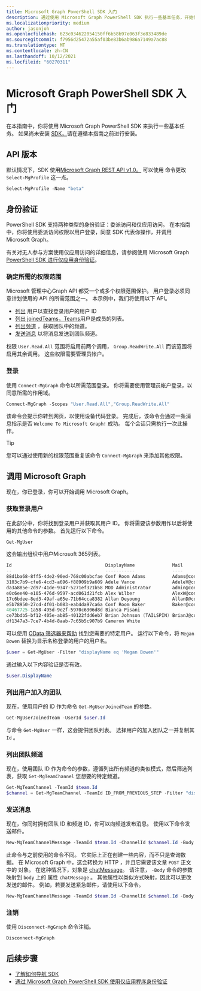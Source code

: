```yaml
---
title: Microsoft Graph PowerShell SDK 入门
description: 通过使用 Microsoft Graph PowerShell SDK 执行一些基本任务，开始使用它。
ms.localizationpriority: medium
author: jasonjoh
ms.openlocfilehash: 623c034622054150ff6b58b97e063f3e833489de
ms.sourcegitcommit: f7956d25472a55af03be83b6ab986a7149a7ac88
ms.translationtype: MT
ms.contentlocale: zh-CN
ms.lasthandoff: 10/12/2021
ms.locfileid: "60270311"
---
```

# <a name="get-started-with-the-microsoft-graph-powershell-sdk"></a>Microsoft Graph PowerShell SDK 入门

在本指南中，你将使用 Microsoft Graph PowerShell SDK 来执行一些基本任务。 如果尚未安装 [SDK，](installation.md)请在遵循本指南之前进行安装。

## <a name="api-version"></a>API 版本

默认情况下，SDK 使用[Microsoft Graph REST API v1.0。](/graph/api/overview?view=graph-rest-1.0&preserve-view=true) 可以使用 命令更改 `Select-MgProfile` 这一点。

```powershell
Select-MgProfile -Name "beta"
```

## <a name="authentication"></a>身份验证

PowerShell SDK 支持两种类型的身份验证：委派访问和仅应用访问。 在本指南中，你将使用委派访问权限以用户登录，同意 SDK 代表你操作，并调用 Microsoft Graph。

有关对无人参与方案使用仅应用访问的详细信息，请参阅使用 Microsoft Graph [PowerShell SDK 进行仅应用身份验证](app-only.md)。

### <a name="determine-required-permission-scopes"></a>确定所需的权限范围

Microsoft 管理中心Graph API 都受一个或多个权限范围保护。 用户登录必须同意计划使用的 API 的所需范围之一。 本示例中，我们将使用以下 API。

- [列出](/graph/api/user-list?view=graph-rest-1.0&preserve-view=true) 用户以查找登录用户的用户 ID
- [列出 joinedTeams，Teams](/graph/api/user-list-joinedteams?view=graph-rest-1.0&preserve-view=true)用户是成员的列表。
- [列出频道](/graph/api/channel-list?view=graph-rest-1.0&preserve-view=true) ，获取团队中的频道。
- [发送消息](/graph/api/channel-post-messages?view=graph-rest-1.0&preserve-view=true) 以将消息发送到团队频道。

权限 `User.Read.All` 范围将启用前两个调用， `Group.ReadWrite.All` 而该范围将启用其余调用。 这些权限需要管理员帐户。

### <a name="sign-in"></a>登录

使用 `Connect-MgGraph` 命令以所需范围登录。 你将需要使用管理员帐户登录，以同意所需的作用域。

```powershell
Connect-MgGraph -Scopes "User.Read.All","Group.ReadWrite.All"
```

该命令会提示你转到网页，以使用设备代码登录。 完成后，该命令会通过一条消息指示是否 `Welcome To Microsoft Graph!` 成功。 每个会话只需执行一次此操作。

> [!TIP]
> 您可以通过使用新的权限范围重复该命令 `Connect-MgGraph` 来添加其他权限。

## <a name="call-microsoft-graph"></a>调用 Microsoft Graph

现在，你已登录，你可以开始调用 Microsoft Graph。

### <a name="get-the-signed-in-user"></a>获取登录用户

在此部分中，你将找到登录用户并获取其用户 ID。 你将需要该参数用作以后将使用的其他命令的参数。 首先运行以下命令。

```powershell
Get-MgUser
```

这会输出组织中用户Microsoft 365列表。

```powershell
Id                                   DisplayName              Mail                                  UserPrincipalName
--                                   -----------              ----                                  -----------------
88d1ba68-8ff5-4de2-90ed-768c00abcfae Conf Room Adams          Adams@contoso.onmicrosoft.com         Adams@contoso.…
3103c7b9-cfe6-4cd3-a696-f88909b9a609 Adele Vance              AdeleV@contoso.OnMicrosoft.com        AdeleV@contoso…
da3a885e-2d97-41de-9347-5271ef321b58 MOD Administrator        admin@contoso.OnMicrosoft.com         admin@contoso.…
e0c6ee40-e105-476d-9597-acd061d21fcb Alex Wilber              AlexW@contoso.OnMicrosoft.com         AlexW@contoso.…
17c6bdee-8ed3-49af-a65e-71b64cca8382 Allan Deyoung            AllanD@contoso.OnMicrosoft.com        AllanD@contoso…
e5b78950-27cd-4f01-b083-eab4da97ca6a Conf Room Baker          Baker@contoso.onmicrosoft.com         Baker@contoso.…
40467725-1a58-495d-9e2f-5970c6306d8d Bianca Pisani                                                  BiancaP@contoso…
ce73bdb5-bf12-405e-ab85-40122fdd6eb7 Brian Johnson (TAILSPIN) BrianJ@contoso.onmicrosoft.com        BrianJ@contoso…
df1347a3-7ce7-4b4d-8aab-7c65b5c907b9 Cameron White                                                  CameronW@contoso…
```

可以使用 [OData 筛选器来帮助](../query-parameters.md#filter-parameter) 找到您需要的特定用户。 运行以下命令，将 `Megan Bowen` 替换为显示名称登录的用户的用户名。

```powershell
$user = Get-MgUser -Filter "displayName eq 'Megan Bowen'"
```

通过输入以下内容验证是否有效。

```powershell
$user.DisplayName
```

### <a name="list-the-users-joined-teams"></a>列出用户加入的团队

现在，使用用户的 ID 作为命令 `Get-MgUserJoinedTeam` 的参数。

```powershell
Get-MgUserJoinedTeam -UserId $user.Id
```

与命令 `Get-MgUser` 一样，这会提供团队列表。 选择用户的加入团队之一并复制其 `Id` 。

### <a name="list-team-channels"></a>列出团队频道

现在，使用团队 ID 作为命令的参数，遵循列出所有频道的类似模式，然后筛选列表，获取 `Get-MgTeamChannel` 您想要的特定频道。

```powershell
Get-MgTeamChannel -TeamId $team.Id
$channel = Get-MgTeamChannel -TeamId ID_FROM_PREVIOUS_STEP -Filter "displayName eq 'General'"
```

### <a name="send-a-message"></a>发送消息

现在，你同时拥有团队 ID 和频道 ID，你可以向频道发布消息。 使用以下命令发送邮件。

```powershell
New-MgTeamChannelMessage -TeamId $team.Id -ChannelId $channel.Id -Body @{ Content="Hello World" }
```

此命令与之前使用的命令不同。 它实际上正在创建一些内容，而不只是查询数据。 在 Microsoft Graph 中，这会转换为 HTTP ，并且它需要该文章 `POST` 正文中的 对象。 在这种情况下，对象是 [chatMessage](/graph/resources/chatmessage?view=graph-rest-1.0&preserve-view=true)。 请注意， `-Body` 命令的参数映射到 `body` 上的 属性 `chatMessage` 。 其他属性以类似方式映射，因此可以更改发送的邮件。 例如，若要发送紧急邮件，请使用以下命令。

```powershell
New-MgTeamChannelMessage -TeamId $team.Id -ChannelId $channel.Id -Body @{ Content="Hello World" } -Importance "urgent"
```

### <a name="sign-out"></a>注销

使用 `Disconnect-MgGraph` 命令注销。

```powershell
Disconnect-MgGraph
```

## <a name="next-steps"></a>后续步骤

- [了解如何导航 SDK](navigating.md)
- [通过 Microsoft Graph PowerShell SDK 使用仅应用程序身份验证](app-only.md)
